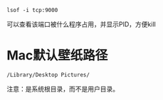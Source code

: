 ```
lsof -i tcp:9000
```

可以查看该端口被什么程序占用，并显示PID，方便kill

# Mac默认壁纸路径

```
/Library/Desktop Pictures/
```

注意：是系统根目录，而不是用户目录。
